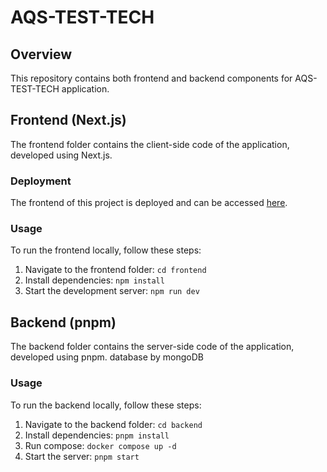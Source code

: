 # AQS-TEST-TECH

## Overview

This repository contains both frontend and backend components for AQS-TEST-TECH application.

## Frontend (Next.js)

The frontend folder contains the client-side code of the application, developed using Next.js.

### Deployment

The frontend of this project is deployed and can be accessed [here](https://aqs-test.vercel.app/).

### Usage

To run the frontend locally, follow these steps:

1. Navigate to the frontend folder: `cd frontend`
2. Install dependencies: `npm install`
3. Start the development server: `npm run dev`

## Backend (pnpm)

The backend folder contains the server-side code of the application, developed using pnpm.
database by mongoDB 

### Usage

To run the backend locally, follow these steps:

1. Navigate to the backend folder: `cd backend`
2. Install dependencies: `pnpm install`
3. Run compose: `docker compose up -d`
4. Start the server: `pnpm start`

